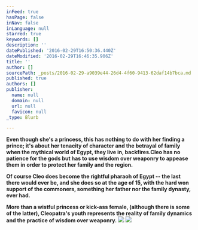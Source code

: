 ```yaml
---
inFeed: true
hasPage: false
inNav: false
inLanguage: null
starred: true
keywords: []
description: ''
datePublished: '2016-02-29T16:50:36.440Z'
dateModified: '2016-02-29T16:46:35.906Z'
title: ''
author: []
sourcePath: _posts/2016-02-29-a9039e44-26d4-4f60-9413-62daf14b7bca.md
published: true
authors: []
publisher:
  name: null
  domain: null
  url: null
  favicon: null
_type: Blurb

---
```

**Even though she's a princess, this has nothing to do with her finding a prince; it's about her tenacity of character and the betrayal of family when the mythical world of Egypt, they live in, backfires.Cleo has no patience for the gods but has to use wisdom over weaponry to appease them in order to protect her family and the region.**

**Of course Cleo does become the rightful pharaoh of Egypt -- the last there would ever be, and she does so at the age of 15, with the hard won support of the commoners, something her father nor the family dynasty, ever had.**

**More than a wistful princess or kick-ass female, (although there is some of the latter), Cleopatra's youth represents the reality of family dynamics and the practice of wisdom over weaponry.**
![](https://the-grid-user-content.s3-us-west-2.amazonaws.com/fd2b8b64-c56e-4cff-8413-550b397f6847.png)
![](https://the-grid-user-content.s3-us-west-2.amazonaws.com/c101b766-7bda-4ad0-aa41-b92fc901bacf.jpg)